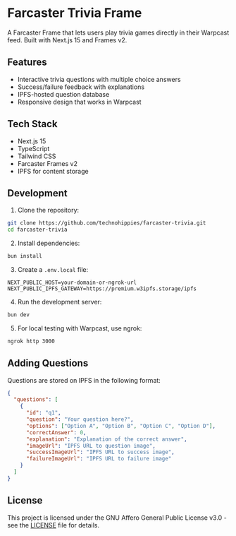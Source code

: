 # Farcaster Trivia Frame

A Farcaster Frame that lets users play trivia games directly in their Warpcast feed. Built with Next.js 15 and Frames v2.

## Features

- Interactive trivia questions with multiple choice answers
- Success/failure feedback with explanations
- IPFS-hosted question database
- Responsive design that works in Warpcast

## Tech Stack

- Next.js 15
- TypeScript
- Tailwind CSS
- Farcaster Frames v2
- IPFS for content storage

## Development

1. Clone the repository:
```bash
git clone https://github.com/technohippies/farcaster-trivia.git
cd farcaster-trivia
```

2. Install dependencies:
```bash
bun install
```

3. Create a `.env.local` file:
```
NEXT_PUBLIC_HOST=your-domain-or-ngrok-url
NEXT_PUBLIC_IPFS_GATEWAY=https://premium.w3ipfs.storage/ipfs
```

4. Run the development server:
```bash
bun dev
```

5. For local testing with Warpcast, use ngrok:
```bash
ngrok http 3000
```

## Adding Questions

Questions are stored on IPFS in the following format:
```json
{
  "questions": [
    {
      "id": "q1",
      "question": "Your question here?",
      "options": ["Option A", "Option B", "Option C", "Option D"],
      "correctAnswer": 0,
      "explanation": "Explanation of the correct answer",
      "imageUrl": "IPFS URL to question image",
      "successImageUrl": "IPFS URL to success image",
      "failureImageUrl": "IPFS URL to failure image"
    }
  ]
}
```

## License

This project is licensed under the GNU Affero General Public License v3.0 - see the [LICENSE](LICENSE) file for details. 